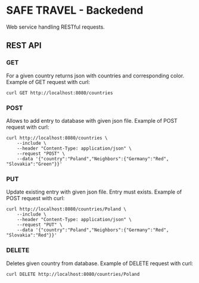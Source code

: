 # SAFE TRAVEL - Backedend

Web service handling RESTful requests.

## REST API

### GET
For a given country returns json with countries and corresponding color. Example of GET request with curl:
```
curl GET http://localhost:8080/countries
```

### POST
Allows to add entry to database with given json file. Example of POST request with curl:
```
curl http://localhost:8080/countries \
    --include \
    --header "Content-Type: application/json" \
    --request "POST" \
    --data '{"country":"Poland","Neighbors":{"Germany":"Red", "Slovakia":"Green"}}'
```

### PUT
Update existing entry with given json file. Entry must exists. Example of POST request with curl:
```
curl http://localhost:8080/countries/Poland \
    --include \
    --header "Content-Type: application/json" \
    --request "PUT" \
    --data '{"country":"Poland","Neighbors":{"Germany":"Red", "Slovakia":"Red"}}'
```
### DELETE
Deletes given country from database. Example of DELETE request with curl:
```
curl DELETE http://localhost:8080/countries/Poland
```

